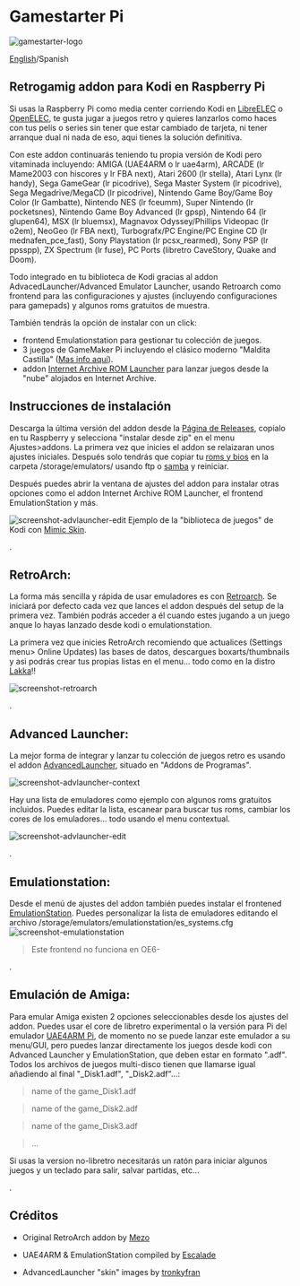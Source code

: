 # Gamestarter Pi
![gamestarter-logo](https://github.com/bite-your-idols/gamestarter/raw/master/assets/gamestarter-logo-dark.jpg)

[English](https://github.com/bite-your-idols/gamestarter/)/Spanish



## Retrogamig addon para Kodi en Raspberry Pi
Si usas la Raspberry Pi como media center corriendo Kodi en [LibreELEC](https://libreelec.tv/) o [OpenELEC](http://openelec.tv/), te gusta jugar a juegos retro y quieres lanzarlos como haces con tus pelis o series sin tener que estar cambiado de tarjeta, ni tener arranque dual ni nada de eso, aqui tienes la solución definitiva.

Con este addon continuarás teniendo tu propia versión de Kodi pero vitaminada incluyendo:
AMIGA (UAE4ARM o lr uae4arm), ARCADE (lr Mame2003 con hiscores y lr FBA next), Atari 2600 (lr stella), Atari Lynx (lr handy), Sega GameGear (lr picodrive), Sega Master System (lr picodrive), Sega Megadrive/MegaCD (lr picodrive), Nintendo Game Boy/Game Boy Color (lr Gambatte), Nintendo NES (lr fceumm), Super Nintendo (lr pocketsnes), Nintendo Game Boy Advanced (lr gpsp), Nintendo 64 (lr glupen64), MSX (lr bluemsx), Magnavox Odyssey/Phillips Videopac (lr o2em), NeoGeo (lr FBA next), Turbografx/PC Engine/PC Engine CD (lr mednafen_pce_fast), Sony Playstation (lr pcsx_rearmed), Sony PSP (lr ppsspp), ZX Spectrum (lr fuse), PC Ports (libretro CaveStory, Quake and Doom).

Todo integrado en tu biblioteca de Kodi gracias al addon AdvacedLauncher/Advanced Emulator Launcher, usando Retroarch como frontend para las configuraciones y ajustes (incluyendo configuraciones para gamepads) y algunos roms gratuitos de muestra.

También tendrás la opción de instalar con un click:
- frontend Emulationstation para gestionar tu colección de juegos.
- 3 juegos de GameMaker Pi incluyendo el clásico moderno "Maldita Castilla" ([Mas info aquí](https://github.com/bite-your-idols/gamemaker-pi)).
- addon [Internet Archive ROM Launcher](https://github.com/zach-morris/plugin.program.iarl/) para lanzar juegos desde la "nube" alojados en Internet Archive.



## Instrucciones de instalación

Descarga la última versión del addon desde la [Página de Releases](https://github.com/bite-your-idols/Gamestarter-Pi/releases/latest), copialo en tu Raspberry y selecciona "instalar desde zip" en el menu Ajustes>addons. La primera vez que inicies el addon se relaizaran unos ajustes iniciales. Después solo tendrás que copiar tu [roms y bios](https://github.com/libretro/Lakka/wiki/ROMs-and-BIOSes) en la carpeta /storage/emulators/ usando ftp o [samba](http://wiki.openelec.tv/index.php/Accessing_Samba_Shares) y reiniciar.

Después puedes abrir la ventana de ajustes del addon para instalar otras opciones como el addon Internet Archive ROM Launcher, el frontend EmulationStation y más.

![screenshot-advlauncher-edit](https://github.com/bite-your-idols/Gamestarter-Pi/raw/master/assets/screenshot-gamestarter-advlauncher-mimic.png)
Ejemplo de la "biblioteca de juegos" de Kodi con [Mimic Skin](http://kodi.wiki/view/Add-on:mimic).


.

## RetroArch:

La forma más sencilla y rápida de usar emuladores es con [Retroarch](http://www.libretro.com/).  Se iniciará por defecto cada vez que lances el addon después del setup de la primera vez. También podrás acceder a él cuando estes jugando a un juego anque lo hayas lanzado desde kodi o emulationstation.

La primera vez que inicies RetroArch recomiendo que actualices (Settings menu> Online Updates) las bases de datos, descargues boxarts/thumbnails y asi podrás crear tus propias listas en el menu... todo como en la distro [Lakka](http://www.lakka.tv/)!!


![screenshot-retroarch](https://github.com/bite-your-idols/gamestarter/raw/master/assets/screenshot-retroarch.gif)


.

## Advanced Launcher:
La mejor forma de integrar y lanzar tu colección de juegos retro es usando el addon [AdvancedLauncher](https://github.com/edwtjo/advanced-launcher), situado en "Addons de Programas".

![screenshot-advlauncher-context](https://github.com/bite-your-idols/gamestarter/raw/master/assets/screenshot-advlauncher-context.png)

Hay una lista de emuladores como ejemplo con algunos roms gratuitos incluidos. Puedes editar la lista, escanear para buscar tus roms, cambiar los cores de los emuladores... todo usando el menu contextual.

![screenshot-advlauncher-edit](https://github.com/bite-your-idols/gamestarter/raw/master/assets/screenshot-advlauncher-edit.png)

.

## Emulationstation:

Desde el menú de ajustes del addon también puedes instalar el frontened [EmulationStation](https://github.com/Herdinger/EmulationStation).
Puedes personalizar la lista de emuladores editando el archivo /storage/emulators/emulationstation/es_systems.cfg
![screenshot-emulationstation](https://github.com/bite-your-idols/gamestarter/raw/master/assets/screenshot-emulationstation.png)


>Este frontend no funciona en OE6-

.

## Emulación de Amiga:

Para emular Amiga existen 2 opciones seleccionables desde los ajustes del addon. Puedes usar el core de libretro experimental o la versión para Pi del emulador [UAE4ARM Pi](https://www.raspberrypi.org/forums/viewtopic.php?t=110488), de momento no se puede lanzar este emulador a su menu/GUI, pero puedes lanzar directamente los juegos desde kodi con Advanced Launcher y EmulationStation, que deben estar en formato ".adf". Todos los archivos de juegos multi-disco tienen que llamarse igual añadiendo al final "_Disk1.adf", "_Disk2.adf"...:

> name of the game_Disk1.adf

> name of the game_Disk2.adf

> name of the game_Disk3.adf

> ...

Si usas la version no-libretro necesitarás un ratón para iniciar algunos juegos y un teclado para salir, salvar partidas, etc...


.


## Créditos

- Original RetroArch addon by [Mezo](http://openelec.tv/forum/128-addons/72972-retroarch-addon-arm-rpi)

- UAE4ARM & EmulationStation compiled by [Escalade](http://openelec.tv/forum/124-raspberry-pi/80543-raspberry-pi2-3-openelec-7-0-kodi-16-0-retroarch)

- AdvancedLauncher "skin" images by [tronkyfran](https://github.com/HerbFargus/es-theme-tronkyfran)
